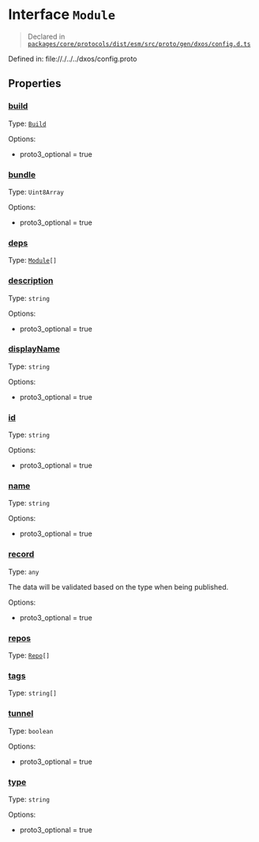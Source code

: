 # Interface `Module`
> Declared in [`packages/core/protocols/dist/esm/src/proto/gen/dxos/config.d.ts`]()

Defined in:
   file://./../../dxos/config.proto

## Properties
### [build]()
Type: <code>[Build](/api/@dxos/config/interfaces/Build)</code>

Options:
  - proto3_optional = true

### [bundle]()
Type: <code>Uint8Array</code>

Options:
  - proto3_optional = true

### [deps]()
Type: <code>[Module](/api/@dxos/config/interfaces/Module)[]</code>

### [description]()
Type: <code>string</code>

Options:
  - proto3_optional = true

### [displayName]()
Type: <code>string</code>

Options:
  - proto3_optional = true

### [id]()
Type: <code>string</code>

Options:
  - proto3_optional = true

### [name]()
Type: <code>string</code>

Options:
  - proto3_optional = true

### [record]()
Type: <code>any</code>

The data will be validated based on the type when being published.

Options:
  - proto3_optional = true

### [repos]()
Type: <code>[Repo](/api/@dxos/config/interfaces/Repo)[]</code>

### [tags]()
Type: <code>string[]</code>

### [tunnel]()
Type: <code>boolean</code>

Options:
  - proto3_optional = true

### [type]()
Type: <code>string</code>

Options:
  - proto3_optional = true
